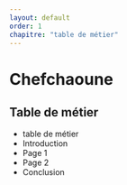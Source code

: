 ```yaml
---
layout: default
order: 1
chapitre: "table de métier"
---
```


# Chefchaoune

## Table de métier

- table de métier
- Introduction
- Page 1
- Page 2
- Conclusion
